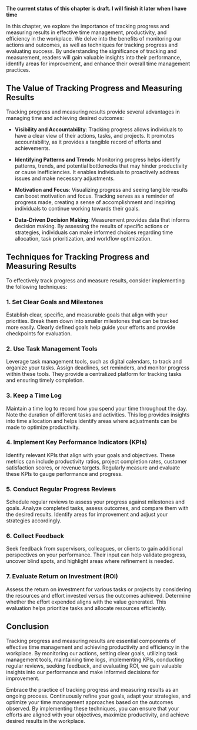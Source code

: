 **The current status of this chapter is draft. I will finish it later when I have time**

In this chapter, we explore the importance of tracking progress and measuring results in effective time management, productivity, and efficiency in the workplace. We delve into the benefits of monitoring our actions and outcomes, as well as techniques for tracking progress and evaluating success. By understanding the significance of tracking and measurement, readers will gain valuable insights into their performance, identify areas for improvement, and enhance their overall time management practices.

The Value of Tracking Progress and Measuring Results
----------------------------------------------------

Tracking progress and measuring results provide several advantages in managing time and achieving desired outcomes:

* **Visibility and Accountability**: Tracking progress allows individuals to have a clear view of their actions, tasks, and projects. It promotes accountability, as it provides a tangible record of efforts and achievements.

* **Identifying Patterns and Trends**: Monitoring progress helps identify patterns, trends, and potential bottlenecks that may hinder productivity or cause inefficiencies. It enables individuals to proactively address issues and make necessary adjustments.

* **Motivation and Focus**: Visualizing progress and seeing tangible results can boost motivation and focus. Tracking serves as a reminder of progress made, creating a sense of accomplishment and inspiring individuals to continue working towards their goals.

* **Data-Driven Decision Making**: Measurement provides data that informs decision making. By assessing the results of specific actions or strategies, individuals can make informed choices regarding time allocation, task prioritization, and workflow optimization.

Techniques for Tracking Progress and Measuring Results
------------------------------------------------------

To effectively track progress and measure results, consider implementing the following techniques:

### 1. Set Clear Goals and Milestones

Establish clear, specific, and measurable goals that align with your priorities. Break them down into smaller milestones that can be tracked more easily. Clearly defined goals help guide your efforts and provide checkpoints for evaluation.

### 2. Use Task Management Tools

Leverage task management tools, such as digital calendars, to track and organize your tasks. Assign deadlines, set reminders, and monitor progress within these tools. They provide a centralized platform for tracking tasks and ensuring timely completion.

### 3. Keep a Time Log

Maintain a time log to record how you spend your time throughout the day. Note the duration of different tasks and activities. This log provides insights into time allocation and helps identify areas where adjustments can be made to optimize productivity.

### 4. Implement Key Performance Indicators (KPIs)

Identify relevant KPIs that align with your goals and objectives. These metrics can include productivity ratios, project completion rates, customer satisfaction scores, or revenue targets. Regularly measure and evaluate these KPIs to gauge performance and progress.

### 5. Conduct Regular Progress Reviews

Schedule regular reviews to assess your progress against milestones and goals. Analyze completed tasks, assess outcomes, and compare them with the desired results. Identify areas for improvement and adjust your strategies accordingly.

### 6. Collect Feedback

Seek feedback from supervisors, colleagues, or clients to gain additional perspectives on your performance. Their input can help validate progress, uncover blind spots, and highlight areas where refinement is needed.

### 7. Evaluate Return on Investment (ROI)

Assess the return on investment for various tasks or projects by considering the resources and effort invested versus the outcomes achieved. Determine whether the effort expended aligns with the value generated. This evaluation helps prioritize tasks and allocate resources efficiently.

Conclusion
----------

Tracking progress and measuring results are essential components of effective time management and achieving productivity and efficiency in the workplace. By monitoring our actions, setting clear goals, utilizing task management tools, maintaining time logs, implementing KPIs, conducting regular reviews, seeking feedback, and evaluating ROI, we gain valuable insights into our performance and make informed decisions for improvement.

Embrace the practice of tracking progress and measuring results as an ongoing process. Continuously refine your goals, adapt your strategies, and optimize your time management approaches based on the outcomes observed. By implementing these techniques, you can ensure that your efforts are aligned with your objectives, maximize productivity, and achieve desired results in the workplace.
